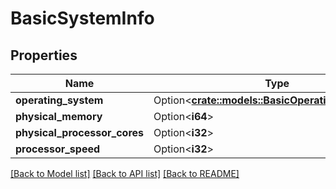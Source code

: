 # BasicSystemInfo

## Properties

Name | Type | Description | Notes
------------ | ------------- | ------------- | -------------
**operating_system** | Option<[**crate::models::BasicOperatingSystemInfo**](basicOperatingSystemInfo.md)> |  | [optional]
**physical_memory** | Option<**i64**> |  | [optional]
**physical_processor_cores** | Option<**i32**> |  | [optional]
**processor_speed** | Option<**i32**> |  | [optional]

[[Back to Model list]](../README.md#documentation-for-models) [[Back to API list]](../README.md#documentation-for-api-endpoints) [[Back to README]](../README.md)


